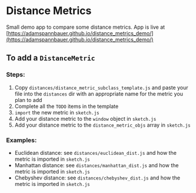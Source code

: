 # Distance Metrics

Small demo app to compare some distance metrics.  App is live at [https://adamspannbauer.github.io/distance_metrics_demo/](https://adamspannbauer.github.io/distance_metrics_demo/)

## To add a `DistanceMetric`


### Steps:

1. Copy `distances/distance_metric_subclass_template.js` and paste your file into the `distances` dir with an appropriate name for the metric you plan to add
2. Complete all the `TODO` items in the template
3. `import` the new metric in `sketch.js`
4. Add your distance metric to the `window` object in `sketch.js`
5. Add your distance metric to the `distance_metric_objs` array in `sketch.js`


### Examples:

* Euclidean distance: see `distances/euclidean_dist.js` and how the metric is imported in `sketch.js`
* Manhattan distance: see `distances/manhattan_dist.js` and how the metric is imported in `sketch.js`
* Chebyshev distance: see `distances/chebyshev_dist.js` and how the metric is imported in `sketch.js`
